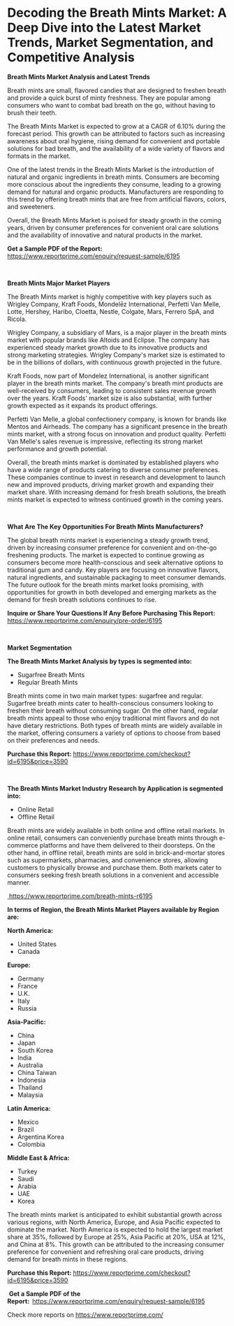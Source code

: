<p><h1>Decoding the Breath Mints Market: A Deep Dive into the Latest Market Trends, Market Segmentation, and Competitive Analysis</h1></p><p><strong>Breath Mints Market Analysis and Latest Trends</strong></p>
<p><p>Breath mints are small, flavored candies that are designed to freshen breath and provide a quick burst of minty freshness. They are popular among consumers who want to combat bad breath on the go, without having to brush their teeth. </p><p>The Breath Mints Market is expected to grow at a CAGR of 6.10% during the forecast period. This growth can be attributed to factors such as increasing awareness about oral hygiene, rising demand for convenient and portable solutions for bad breath, and the availability of a wide variety of flavors and formats in the market. </p><p>One of the latest trends in the Breath Mints Market is the introduction of natural and organic ingredients in breath mints. Consumers are becoming more conscious about the ingredients they consume, leading to a growing demand for natural and organic products. Manufacturers are responding to this trend by offering breath mints that are free from artificial flavors, colors, and sweeteners. </p><p>Overall, the Breath Mints Market is poised for steady growth in the coming years, driven by consumer preferences for convenient oral care solutions and the availability of innovative and natural products in the market.</p></p>
<p><strong>Get a Sample PDF of the Report:&nbsp;</strong> <a href="https://www.reportprime.com/enquiry/request-sample/6195">https://www.reportprime.com/enquiry/request-sample/6195</a></p>
<p>&nbsp;</p>
<p><strong>Breath Mints Major Market Players</strong></p>
<p><p>The Breath Mints market is highly competitive with key players such as Wrigley Company, Kraft Foods, Mondelēz International, Perfetti Van Melle, Lotte, Hershey, Haribo, Cloetta, Nestle, Colgate, Mars, Ferrero SpA, and Ricola. </p><p>Wrigley Company, a subsidiary of Mars, is a major player in the breath mints market with popular brands like Altoids and Eclipse. The company has experienced steady market growth due to its innovative products and strong marketing strategies. Wrigley Company's market size is estimated to be in the billions of dollars, with continuous growth projected in the future.</p><p>Kraft Foods, now part of Mondelez International, is another significant player in the breath mints market. The company's breath mint products are well-received by consumers, leading to consistent sales revenue growth over the years. Kraft Foods' market size is also substantial, with further growth expected as it expands its product offerings.</p><p>Perfetti Van Melle, a global confectionery company, is known for brands like Mentos and Airheads. The company has a significant presence in the breath mints market, with a strong focus on innovation and product quality. Perfetti Van Melle's sales revenue is impressive, reflecting its strong market performance and growth potential.</p><p>Overall, the breath mints market is dominated by established players who have a wide range of products catering to diverse consumer preferences. These companies continue to invest in research and development to launch new and improved products, driving market growth and expanding their market share. With increasing demand for fresh breath solutions, the breath mints market is expected to witness continued growth in the coming years.</p></p>
<p>&nbsp;</p>
<p><strong>What Are The Key Opportunities For Breath Mints Manufacturers?</strong></p>
<p><p>The global breath mints market is experiencing a steady growth trend, driven by increasing consumer preference for convenient and on-the-go freshening products. The market is expected to continue growing as consumers become more health-conscious and seek alternative options to traditional gum and candy. Key players are focusing on innovative flavors, natural ingredients, and sustainable packaging to meet consumer demands. The future outlook for the breath mints market looks promising, with opportunities for growth in both developed and emerging markets as the demand for fresh breath solutions continues to rise.</p></p>
<p><strong>Inquire or Share Your Questions If Any Before Purchasing This Report:</strong> <a href="https://www.reportprime.com/enquiry/pre-order/6195">https://www.reportprime.com/enquiry/pre-order/6195</a></p>
<p>&nbsp;</p>
<p><strong>Market Segmentation</strong></p>
<p><strong>The Breath Mints Market Analysis by types is segmented into:</strong></p>
<p><ul><li>Sugarfree Breath Mints</li><li>Regular Breath Mints</li></ul></p>
<p><p>Breath mints come in two main market types: sugarfree and regular. Sugarfree breath mints cater to health-conscious consumers looking to freshen their breath without consuming sugar. On the other hand, regular breath mints appeal to those who enjoy traditional mint flavors and do not have dietary restrictions. Both types of breath mints are widely available in the market, offering consumers a variety of options to choose from based on their preferences and needs.</p></p>
<p><strong>Purchase this Report:&nbsp;</strong><a href="https://www.reportprime.com/checkout?id=6195&price=3590">https://www.reportprime.com/checkout?id=6195&price=3590</a></p>
<p>&nbsp;</p>
<p><strong>The Breath Mints Market Industry Research by Application is segmented into:</strong></p>
<p><ul><li>Online Retail</li><li>Offline Retail</li></ul></p>
<p><p>Breath mints are widely available in both online and offline retail markets. In online retail, consumers can conveniently purchase breath mints through e-commerce platforms and have them delivered to their doorsteps. On the other hand, in offline retail, breath mints are sold in brick-and-mortar stores such as supermarkets, pharmacies, and convenience stores, allowing customers to physically browse and purchase them. Both markets cater to consumers seeking fresh breath solutions in a convenient and accessible manner.</p></p>
<p><a href="https://www.reportprime.com/breath-mints-r6195">&nbsp;https://www.reportprime.com/breath-mints-r6195</a></p>
<p><strong>In terms of Region, the Breath Mints Market Players available by Region are:</strong></p>
<p>
    <p> <strong> North America: </strong>
        <ul>
            <li>United States</li>
            <li>Canada</li>
        </ul>
        </p> 
    <p> <strong> Europe: </strong>
        <ul>
            <li>Germany</li>
            <li>France</li>
            <li>U.K.</li>
            <li>Italy</li>
            <li>Russia</li>
        </ul>
        </p> 
    <p> <strong> Asia-Pacific: </strong>
        <ul>
            <li>China</li>
            <li>Japan</li>
            <li>South Korea</li>
            <li>India</li>
            <li>Australia</li>
            <li>China Taiwan</li>
            <li>Indonesia</li>
            <li>Thailand</li>
            <li>Malaysia</li>
        </ul>
        </p> 
    <p> <strong> Latin America: </strong>
        <ul>
            <li>Mexico</li>
            <li>Brazil</li>
            <li>Argentina Korea</li>
            <li>Colombia</li>
        </ul>
        </p> 
    <p> <strong> Middle East & Africa: </strong>
        <ul>
            <li>Turkey</li>
            <li>Saudi</li>
            <li>Arabia</li>
            <li>UAE</li>
            <li>Korea</li>
        </ul>
    </p>
    </p>
<p><p>The breath mints market is anticipated to exhibit substantial growth across various regions, with North America, Europe, and Asia Pacific expected to dominate the market. North America is expected to hold the largest market share at 35%, followed by Europe at 25%, Asia Pacific at 20%, USA at 12%, and China at 8%. This growth can be attributed to the increasing consumer preference for convenient and refreshing oral care products, driving demand for breath mints in these regions.</p></p>
<p><strong>Purchase this Report: </strong><a href="https://www.reportprime.com/checkout?id=6195&price=3590">https://www.reportprime.com/checkout?id=6195&price=3590</a></p>
<p>&nbsp;<strong>Get a Sample PDF of the Report:&nbsp;&nbsp;</strong><a href="https://www.reportprime.com/enquiry/request-sample/6195">https://www.reportprime.com/enquiry/request-sample/6195</a></p>
<p><strong></strong></p>
<p>Check more reports on <a href="https://www.reportprime.com/">https://www.reportprime.com/</a></p>